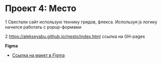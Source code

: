# Проект 4: Место

1 Свестали сайт использую технику гридов, флекса.
 	Используя js логику начился работать с popup-формами
 	
 2 https://alekseyabu.github.io/mesto/index.html ссылка на GH-pages

**Figma**

* [Ссылка на макет в Figma](https://www.figma.com/file/StZjf8HnoeLdiXS7dYrLAh/JavaScript.-Sprint-4)




